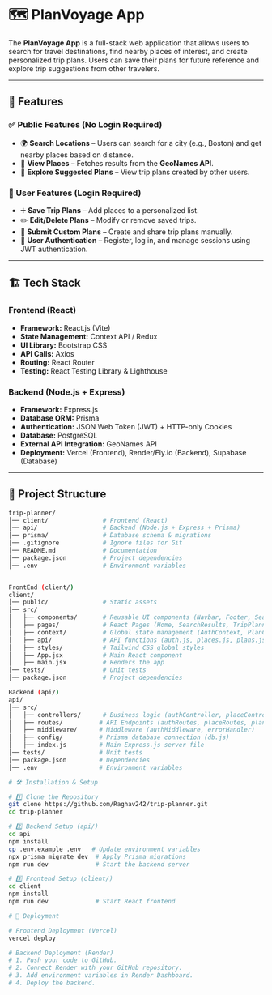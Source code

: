 # 🗺️ PlanVoyage App

The **PlanVoyage App** is a full-stack web application that allows users to search for travel destinations, find nearby places of interest, and create personalized trip plans. Users can save their plans for future reference and explore trip suggestions from other travelers.

---

## 🚀 Features

### ✅ Public Features (No Login Required)
- 🌍 **Search Locations** – Users can search for a city (e.g., Boston) and get nearby places based on distance.
- 📍 **View Places** – Fetches results from the **GeoNames API**.
- 🔎 **Explore Suggested Plans** – View trip plans created by other users.

### 🔐 User Features (Login Required)
- ➕ **Save Trip Plans** – Add places to a personalized list.
- ✏️ **Edit/Delete Plans** – Modify or remove saved trips.
- 📝 **Submit Custom Plans** – Create and share trip plans manually.
- 🔑 **User Authentication** – Register, log in, and manage sessions using JWT authentication.

---

## 🏗️ Tech Stack

### **Frontend (React)**
- **Framework:** React.js (Vite)
- **State Management:** Context API / Redux
- **UI Library:** Bootstrap CSS
- **API Calls:** Axios
- **Routing:** React Router
- **Testing:** React Testing Library & Lighthouse

### **Backend (Node.js + Express)**
- **Framework:** Express.js
- **Database ORM:** Prisma
- **Authentication:** JSON Web Token (JWT) + HTTP-only Cookies
- **Database:** PostgreSQL
- **External API Integration:** GeoNames API
- **Deployment:** Vercel (Frontend), Render/Fly.io (Backend), Supabase (Database)

---

## 📂 Project Structure

```bash
trip-planner/
│── client/               # Frontend (React)
│── api/                  # Backend (Node.js + Express + Prisma)
│── prisma/               # Database schema & migrations
│── .gitignore            # Ignore files for Git
│── README.md             # Documentation
│── package.json          # Project dependencies
│── .env                  # Environment variables


FrontEnd (client/)
client/
│── public/               # Static assets
│── src/
│   ├── components/       # Reusable UI components (Navbar, Footer, SearchBar, PlaceCard)
│   ├── pages/            # React Pages (Home, SearchResults, TripPlanner, SavedPlans, SuggestedPlans, Login)
│   ├── context/          # Global state management (AuthContext, PlanContext)
│   ├── api/              # API functions (auth.js, places.js, plans.js, suggestions.js)
│   ├── styles/           # Tailwind CSS global styles
│   ├── App.jsx           # Main React component
│   ├── main.jsx          # Renders the app
│── tests/                # Unit tests
│── package.json          # Project dependencies

Backend (api/)
api/
│── src/
│   ├── controllers/      # Business logic (authController, placeController, planController, suggestionController)
│   ├── routes/          # API Endpoints (authRoutes, placeRoutes, planRoutes, suggestionRoutes)
│   ├── middleware/      # Middleware (authMiddleware, errorHandler)
│   ├── config/          # Prisma database connection (db.js)
│   ├── index.js         # Main Express.js server file
│── tests/               # Unit tests
│── package.json         # Dependencies
│── .env                 # Environment variables

# 🛠️ Installation & Setup

# 1️⃣ Clone the Repository
git clone https://github.com/Raghav242/trip-planner.git
cd trip-planner

# 2️⃣ Backend Setup (api/)
cd api
npm install
cp .env.example .env   # Update environment variables
npx prisma migrate dev  # Apply Prisma migrations
npm run dev             # Start the backend server

# 3️⃣ Frontend Setup (client/)
cd client
npm install
npm run dev             # Start React frontend

# 🚀 Deployment

# Frontend Deployment (Vercel)
vercel deploy

# Backend Deployment (Render)
# 1. Push your code to GitHub.
# 2. Connect Render with your GitHub repository.
# 3. Add environment variables in Render Dashboard.
# 4. Deploy the backend.

